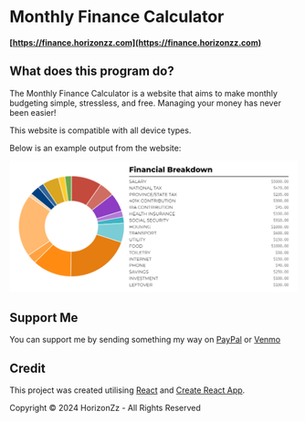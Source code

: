 # Monthly Finance Calculator

#### [https://finance.horizonzz.com](https://finance.horizonzz.com)

## What does this program do?

The Monthly Finance Calculator is a website that aims to make monthly budgeting simple, stressless, and free. Managing your money has never been easier!

This website is compatible with all device types.

Below is an example output from the website:

![sample output for calculator](FinanceReport.png)

## Support Me

You can support me by sending something my way on [PayPal](https://paypal.me/daveoregan) or [Venmo](https://venmo.com/davidoregan)

## Credit

This project was created utilising [React](https://reactjs.org/) and [Create React App](https://github.com/facebook/create-react-app).

Copyright © 2024 HorizonZz - All Rights Reserved